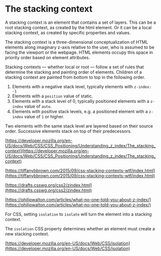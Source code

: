 # The stacking context

A stacking context is an element that contains a set of layers. This can be a root stacking context, as created by the html element. Or it can be a local stacking context, as created by specific properties and values.

The stacking context is a three-dimensional conceptualization of HTML elements along imaginary z-axis relative to the user, who is assumed to be facing the viewport or the webpage. HTML elements occupy this space in priority order based on element attributes.

Stacking contexts — whether local or root — follow a set of rules that determine the stacking and painting order of elements. Children of a stacking context are painted from bottom to top in the following order.

1. Elements with a negative stack level, typically elements with `z-index: -1`
2. Elements with a `position` value of static.
3. Elements with a stack level of 0, typically positioned elements with a `z-index` value of `auto`.
4. Elements with positive stack levels, e.g. a positioned element with a `z-index` value of `1` or higher.

Two elements with the same stack level are layered based on their source order. Successive elements stack on top of their predecessors.

[https://developer.mozilla.org/en-US/docs/Web/CSS/CSS_Positioning/Understanding_z_index/The_stacking_context](https://developer.mozilla.org/en-US/docs/Web/CSS/CSS_Positioning/Understanding_z_index/The_stacking_context)

[https://tiffanybbrown.com/2015/09/css-stacking-contexts-wtf/index.html](https://tiffanybbrown.com/2015/09/css-stacking-contexts-wtf/index.html)

[https://drafts.csswg.org/css2/zindex.html](https://drafts.csswg.org/css2/zindex.html)

[https://philipwalton.com/articles/what-no-one-told-you-about-z-index/](https://philipwalton.com/articles/what-no-one-told-you-about-z-index/)

For CSS, setting `isolation` to `isolate` will turn the element into a stacking context.

The `isolation` CSS property determines whether an element must create a new stacking context.

[https://developer.mozilla.org/en-US/docs/Web/CSS/isolation](https://developer.mozilla.org/en-US/docs/Web/CSS/isolation)